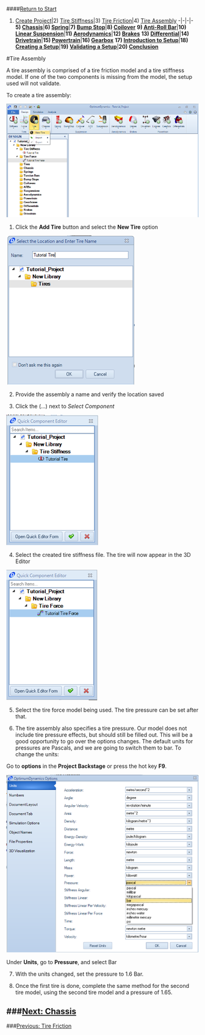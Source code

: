 ####[Return to Start](1_Tutorial_1.md)

1) [Create Project](2_Create_Project.md)|2) [Tire Stiffness](3_Tire_Stiffness.md)|3) [Tire Friction](4_Tire_Friction.md)|4) [Tire Assembly](5_TireAssy.md)
-|-|-|-
__5) [Chassis](6_Chassis.md)__|__6) [Spring](7_Spring.md)__|__7) [Bump Stop](8_BumpStop.md)__|__8) [Coilover](9_Coilover.md)__
__9) [Anti-Roll Bar](10_ARB.md)__|__10) [Linear Suspension](11_LinearSus.md)__|__11) [Aerodynamics](12_Aero.md)__|__12) [Brakes](13_Brakes.md)__
__13) [Differential](14_Diff.md)__|__14) [Drivetrain](15_DT.md)__|__15) [Powertrain](16_Powertrain.md)__|__16) [Gearbox](17_Gearbox.md)__
__17) [Introduction to Setup](18_Setupintro.md)__|__18) [Creating a Setup](19_Setup.md)__|__19) [Validating a Setup](20_ValidateSetup.md)__|__20) [Conclusion](21_Conclusion.md)__

#Tire Assembly

A tire assembly is comprised of a tire friction model and a tire stiffness model.  If one of the two components is missing from the model, the setup used will not validate.  

To create a tire assembly:

![New Tire](../img/tire_assy.png)

1) Click the __Add Tire__ button and select the __New Tire__ option

![Tire Name](../img/tire_assy_name.png)

2) Provide the assembly a name and verify the location saved

3) Click the (...) next to *Select Component*

![Tire Stiff File](../img/tire_stiff_file.png)

4) Select the created tire stiffness file.  The tire will now appear in the 3D Editor

![Tire Force File](../img/tire_force_file.png)

5) Select the tire force model being used.  The tire pressure can be set after that.  

6) The tire assembly also specifies a tire pressure.  Our model does not include tire pressure effects, but should still be filled out.  This will be a good opportunity to go over the options changes.  The default units for pressures are Pascals, and we are going to switch them to bar.  To change the units:

Go to __options__ in the __Project Backstage__ or press the hot key __F9__.

![Options](../img/Options.png)

Under __Units__, go to __Pressure__, and select Bar

7) With the units changed, set the pressure to 1.6 Bar.

8) Once the first tire is done, complete the same method for the second tire model, using the second tire model and a pressure of 1.65.

###[Next: Chassis](6_Chassis.md)
--------------------------------------------------------
###[Previous: Tire Friction](4_Tire_Friction.md)